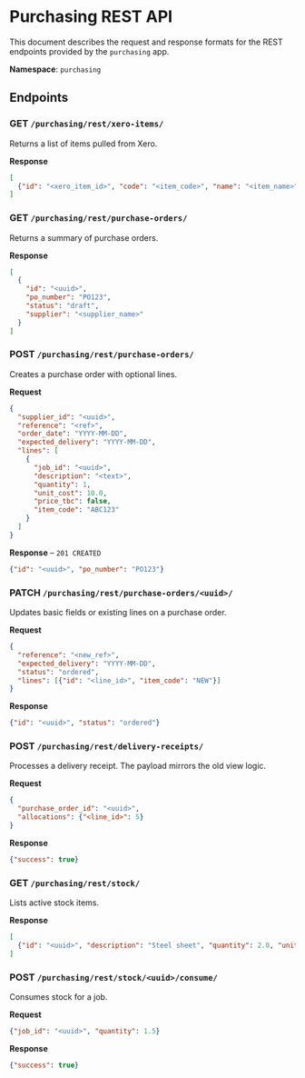 # Purchasing REST API

This document describes the request and response formats for the REST endpoints provided by the `purchasing` app.

**Namespace**: `purchasing`

## Endpoints

### GET `/purchasing/rest/xero-items/`
Returns a list of items pulled from Xero.

**Response**
```json
[
  {"id": "<xero_item_id>", "code": "<item_code>", "name": "<item_name>"}
]
```

### GET `/purchasing/rest/purchase-orders/`
Returns a summary of purchase orders.

**Response**
```json
[
  {
    "id": "<uuid>",
    "po_number": "PO123",
    "status": "draft",
    "supplier": "<supplier_name>"
  }
]
```

### POST `/purchasing/rest/purchase-orders/`
Creates a purchase order with optional lines.

**Request**
```json
{
  "supplier_id": "<uuid>",
  "reference": "<ref>",
  "order_date": "YYYY-MM-DD",
  "expected_delivery": "YYYY-MM-DD",
  "lines": [
    {
      "job_id": "<uuid>",
      "description": "<text>",
      "quantity": 1,
      "unit_cost": 10.0,
      "price_tbc": false,
      "item_code": "ABC123"
    }
  ]
}
```

**Response** – `201 CREATED`
```json
{"id": "<uuid>", "po_number": "PO123"}
```

### PATCH `/purchasing/rest/purchase-orders/<uuid>/`
Updates basic fields or existing lines on a purchase order.

**Request**
```json
{
  "reference": "<new_ref>",
  "expected_delivery": "YYYY-MM-DD",
  "status": "ordered",
  "lines": [{"id": "<line_id>", "item_code": "NEW"}]
}
```

**Response**
```json
{"id": "<uuid>", "status": "ordered"}
```

### POST `/purchasing/rest/delivery-receipts/`
Processes a delivery receipt. The payload mirrors the old view logic.

**Request**
```json
{
  "purchase_order_id": "<uuid>",
  "allocations": {"<line_id>": 5}
}
```

**Response**
```json
{"success": true}
```

### GET `/purchasing/rest/stock/`
Lists active stock items.

**Response**
```json
[
  {"id": "<uuid>", "description": "Steel sheet", "quantity": 2.0, "unit_cost": 50.0}
]
```

### POST `/purchasing/rest/stock/<uuid>/consume/`
Consumes stock for a job.

**Request**
```json
{"job_id": "<uuid>", "quantity": 1.5}
```

**Response**
```json
{"success": true}
```
